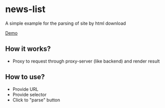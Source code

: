 # news-list
A simple example for the parsing of site by html download

[Demo](https://zimtir.github.io/news-list/index.html)

## How it works?

- Proxy to request through proxy-server (like backend) and render result

## How to use?

- Provide URL
- Provide selector
- Click to "parse" button

